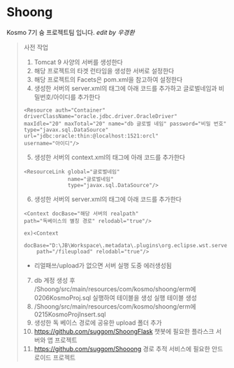 # Shoong
Kosmo 7기 슝 프로젝트팀 입니다.
    _edit by 우경환_

> 사전 작업
> 1. Tomcat 9 사양의 서버를 생성한다
> 2. 해당 프로젝트의 타겟 런타임을 생성한 서버로 설정한다
> 3. 해당 프로젝트의 Facets은 pom.xml을 참고하여 설정한다
> 4. 생성한 서버의 server.xml의 <GlobalNamingResources> 태그에
> 아래 코드를 추가하고 글로벌네임과 비밀번호/아이디를 추가한다
> ```
> <Resource auth="Container" driverClassName="oracle.jdbc.driver.OracleDriver" 
> maxIdle="20" maxTotal="20" name="db 글로벌 네임" password="비밀 번호" 
> type="javax.sql.DataSource" url="jdbc:oracle:thin:@localhost:1521:orcl" 
> username="아이디"/>
> ```
> 5. 생성한 서버의 context.xml의 <Context> 태그에 아래 코드를 추가한다
> ```
> <ResourceLink global="글로벌네임"
>				name="글로벌네임"
>				type="javax.sql.DataSource"/> 
> ```
> 6. 생성한 서버의 server.xml의 <Host> 태그에 아래 코드를 추가한다
> ```
> <Context docBase="해당 서버의 realpath" 
> path="독베이스의 별칭 경로" relodabl="true"/>
> ```
> ```
> ex)<Context 
>     docBase="D:\JB\Workspace\.metadata\.plugins\org.eclipse.wst.server.core\tmp5\wtpwebapps\Shoong\upload" 
>     path="/fileupload" relodabl="true"/>
> ```
> * 리얼패쓰/upload가 없으면 서버 실행 도중 에러생성됨
> 7. db 계정 생성 후 /Shoong/src/main/resources/com/kosmo/shoong/erm에 0206KosmoProj.sql 실행하여 테이블을 생성 실행 테이블 생성
> 8. /Shoong/src/main/resources/com/kosmo/shoong/erm에 0215KosmoProjInsert.sql
> 9. 생성한 독 베이스 경로에 공유한 upload 폴더 추가
> 10. https://github.com/suggom/ShoongFlask 챗봇에 필요한 플라스크 서버와 앱 프로젝트
> 11. https://github.com/suggom/Shooong 경로 추적 서비스에 필요한 안드로이드 프로젝트
 
